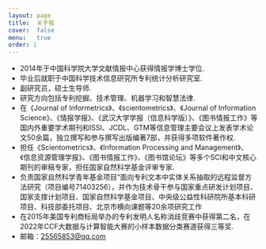 ```yaml
---
layout: page
title:  关于我
cover:  false
menu:   true
order: 1
---
```

* 2014年于中国科学院大学文献情报中心获得情报学博士学位.
* 毕业后就职于中国科学技术信息研究所专利统计分析研究室.
* 副研究员，硕士生导师.
* 研究方向包括专利挖掘、技术管理、机器学习和智慧法律.
* 在《Journal of Informetrics》、《scientometrics》、《Journal of Information Science》、《情报学报》、《武汉大学学报（信息科学版）》、《图书情报工作》等国内外重要学术期刊和ISSI、JCDL、GTM等信息管理主要会议上发表学术论文50余篇，独立撰写和参与撰写出版编著7部，并获得多项软件著作权.
* 担任《Scientometrics》、《Information Processing and Management》、《信息资源管理学报》、《图书情报工作》、《图书馆论坛》等多个SCI和中文核心期刊的审稿专家，担任国家自然科学基金评审专家.
* 负责国家自然科学青年基金项目“面向专利文本中实体关系抽取的远程监督方法研究（项目编号71403256），并作为技术骨干参与国家重点研发计划项目、国家支撑计划项目、国家自然科学基金项目、中央级公益性科研院所基本科研项目、科技部委托项目、北京市横向课题等20余项研究工作
* 在2015年美国专利商标局举办的专利发明人名称消歧竞赛中获得第二名，在2022年CCF大数据与计算智能大赛的小样本数据分类赛道获得三等奖.
* 邮箱：25565853@qq.com